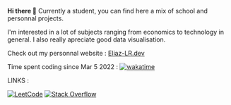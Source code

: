 **Hi there 👋** 
Currently a student, you can find here a mix of school and personnal projects.

I'm interested in a lot of subjects ranging from economics to technology in general. I also really apreciate good data visualisation.

Check out my personnal website : [Eliaz-LR.dev](https://eliaz-lr.dev/)


Time spent coding since Mar 5 2022 : [![wakatime](https://wakatime.com/badge/user/daf0cfff-7431-487e-b036-5476747df82f.svg)](https://wakatime.com/@daf0cfff-7431-487e-b036-5476747df82f)

LINKS : 

[![LeetCode](https://img.shields.io/badge/LeetCode-000000?style=flat&logo=LeetCode&logoColor=#d16c06)](https://leetcode.com/Eliaz-LR/)
[![Stack Overflow](https://img.shields.io/badge/-Stackoverflow-FE7A16?style=flat&logo=stack-overflow&logoColor=white)](https://stackoverflow.com/users/14491660/eliaz)
